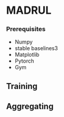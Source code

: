 # MADRUL

### Prerequisites

* Numpy 
* stable baselines3
* Matplotlib
* Pytorch
* Gym

## Training

## Aggregating
